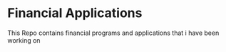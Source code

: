 # Financial Applications 
 This Repo contains financial programs and applications that i have been working on 
